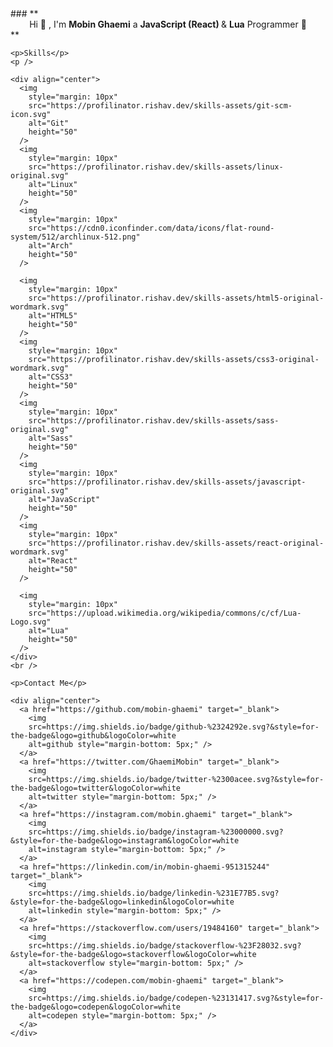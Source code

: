 <!DOCTYPE html>
<html lang="en">
  <head>
    <meta charset="UTF-8" />
    <meta http-equiv="X-UA-Compatible" content="IE=edge" />
    <meta name="viewport" content="width=device-width, initial-scale=1.0" />
    <meta
      name="keywords"
      content="HTML, CSS, JavaScript, Mobin , Ghaemi , Mobin Ghaemi ,
    React , Lua , Github"
    />
    <meta name="author" content="Mobin Ghaemi" />
    <meta
      name="description"
      content="Mobin Ghaemi is a React & Lua Developer"
    />
  </head>
  <body>
    ### **
    <main align="center">
      Hi 👋 , I'm <strong>Mobin Ghaemi</strong> a
      <strong>JavaScript (React) </strong> & <strong>Lua</strong> Programmer 💖
    </main>
    **
    <br />

    <p>Skills</p>
    <p />

    <div align="center">
      <img
        style="margin: 10px"
        src="https://profilinator.rishav.dev/skills-assets/git-scm-icon.svg"
        alt="Git"
        height="50"
      />
      <img
        style="margin: 10px"
        src="https://profilinator.rishav.dev/skills-assets/linux-original.svg"
        alt="Linux"
        height="50"
      />
      <img
        style="margin: 10px"
        src="https://cdn0.iconfinder.com/data/icons/flat-round-system/512/archlinux-512.png"
        alt="Arch"
        height="50"
      />

      <img
        style="margin: 10px"
        src="https://profilinator.rishav.dev/skills-assets/html5-original-wordmark.svg"
        alt="HTML5"
        height="50"
      />
      <img
        style="margin: 10px"
        src="https://profilinator.rishav.dev/skills-assets/css3-original-wordmark.svg"
        alt="CSS3"
        height="50"
      />
      <img
        style="margin: 10px"
        src="https://profilinator.rishav.dev/skills-assets/sass-original.svg"
        alt="Sass"
        height="50"
      />
      <img
        style="margin: 10px"
        src="https://profilinator.rishav.dev/skills-assets/javascript-original.svg"
        alt="JavaScript"
        height="50"
      />
      <img
        style="margin: 10px"
        src="https://profilinator.rishav.dev/skills-assets/react-original-wordmark.svg"
        alt="React"
        height="50"
      />

      <img
        style="margin: 10px"
        src="https://upload.wikimedia.org/wikipedia/commons/c/cf/Lua-Logo.svg"
        alt="Lua"
        height="50"
      />
    </div>
    <br />

    <p>Contact Me</p>

    <div align="center">
      <a href="https://github.com/mobin-ghaemi" target="_blank">
        <img
        src=https://img.shields.io/badge/github-%2324292e.svg?&style=for-the-badge&logo=github&logoColor=white
        alt=github style="margin-bottom: 5px;" />
      </a>
      <a href="https://twitter.com/GhaemiMobin" target="_blank">
        <img
        src=https://img.shields.io/badge/twitter-%2300acee.svg?&style=for-the-badge&logo=twitter&logoColor=white
        alt=twitter style="margin-bottom: 5px;" />
      </a>
      <a href="https://instagram.com/mobin.ghaemi" target="_blank">
        <img
        src=https://img.shields.io/badge/instagram-%23000000.svg?&style=for-the-badge&logo=instagram&logoColor=white
        alt=instagram style="margin-bottom: 5px;" />
      </a>
      <a href="https://linkedin.com/in/mobin-ghaemi-951315244" target="_blank">
        <img
        src=https://img.shields.io/badge/linkedin-%231E77B5.svg?&style=for-the-badge&logo=linkedin&logoColor=white
        alt=linkedin style="margin-bottom: 5px;" />
      </a>
      <a href="https://stackoverflow.com/users/19484160" target="_blank">
        <img
        src=https://img.shields.io/badge/stackoverflow-%23F28032.svg?&style=for-the-badge&logo=stackoverflow&logoColor=white
        alt=stackoverflow style="margin-bottom: 5px;" />
      </a>
      <a href="https://codepen.com/mobin-ghaemi" target="_blank">
        <img
        src=https://img.shields.io/badge/codepen-%23131417.svg?&style=for-the-badge&logo=codepen&logoColor=white
        alt=codepen style="margin-bottom: 5px;" />
      </a>
    </div>
  </body>
</html>
